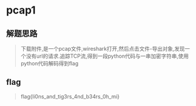 # pcap1

## 解题思路

> 下载附件,是一个pcap文件,wireshark打开,然后点击文件-导出对象,发现一个没有url的请求.追踪TCP流,得到一段python代码与一串加密字符串,使用python代码解码得到flag



## flag

> flag{li0ns_and_tig3rs_4nd_b34rs_0h_mi}
